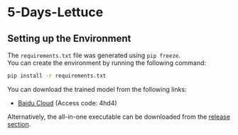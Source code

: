 # 5-Days-Lettuce

## Setting up the Environment

The `requirements.txt` file was generated using `pip freeze`.  
You can create the environment by running the following command:

```bash
pip install -r requirements.txt
```

You can download the trained model from the following links:

- [Baidu Cloud](https://pan.baidu.com/s/1ZOD7Q7aR_hzu3QngLz9KCw) (Access code: 4hd4)

Alternatively, the all-in-one executable can be downloaded from the [release section](https://github.com/your-repo/releases).
